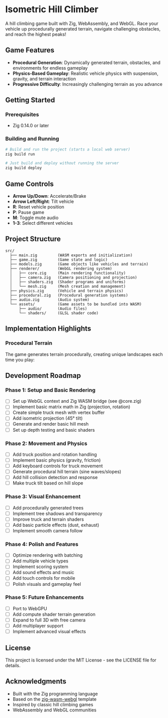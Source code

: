 # Isometric Hill Climber

A hill climbing game built with Zig, WebAssembly, and WebGL. Race your vehicle up procedurally generated terrain, navigate challenging obstacles, and reach the highest peaks!

## Game Features

- **Procedural Generation**: Dynamically generated terrain, obstacles, and environments for endless gameplay
- **Physics-Based Gameplay**: Realistic vehicle physics with suspension, gravity, and terrain interaction
- **Progressive Difficulty**: Increasingly challenging terrain as you advance

## Getting Started

### Prerequisites

- Zig 0.14.0 or later

### Building and Running

```bash
# Build and run the project (starts a local web server)
zig build run

# Just build and deploy without running the server
zig build deploy
```

## Game Controls

- **Arrow Up/Down**: Accelerate/Brake
- **Arrow Left/Right**: Tilt vehicle
- **R**: Reset vehicle position
- **P**: Pause game
- **M**: Toggle mute audio
- **1-3**: Select different vehicles

## Project Structure

```
src/
  ├── main.zig         (WASM exports and initialization)
  ├── game.zig         (Game state and logic)
  ├── models.zig       (Game objects like vehicles and terrain)
  ├── renderer/        (WebGL rendering system)
  │   ├── core.zig     (Main rendering functionality)
  │   ├── camera.zig   (Camera positioning and projection)
  │   ├── shaders.zig  (Shader programs and uniforms)
  │   └── mesh.zig     (Mesh creation and management)
  ├── physics.zig      (Vehicle and terrain physics)
  ├── procedural.zig   (Procedural generation systems)
  ├── audio.zig        (Audio system)
  └── assets/          (Game assets to be bundled into WASM)
      ├── audio/       (Audio files)
      └── shaders/     (GLSL shader code)
```

## Implementation Highlights



### Procedural Terrain

The game generates terrain procedurally, creating unique landscapes each time you play:


## Development Roadmap

### Phase 1: Setup and Basic Rendering
- [ ] Set up WebGL context and Zig WASM bridge (see @core.zig)
- [ ] Implement basic matrix math in Zig (projection, rotation)
- [ ] Create simple truck mesh with vertex buffer
- [ ] Add isometric projection (45° tilt)
- [ ] Generate and render basic hill mesh
- [ ] Set up depth testing and basic shaders

### Phase 2: Movement and Physics
- [ ] Add truck position and rotation handling
- [ ] Implement basic physics (gravity, friction)
- [ ] Add keyboard controls for truck movement
- [ ] Generate procedural hill terrain (sine waves/slopes)
- [ ] Add hill collision detection and response
- [ ] Make truck tilt based on hill slope

### Phase 3: Visual Enhancement
- [ ] Add procedurally generated trees
- [ ] Implement tree shadows and transparency
- [ ] Improve truck and terrain shaders
- [ ] Add basic particle effects (dust, exhaust)
- [ ] Implement smooth camera follow

### Phase 4: Polish and Features
- [ ] Optimize rendering with batching
- [ ] Add multiple vehicle types
- [ ] Implement scoring system
- [ ] Add sound effects and music
- [ ] Add touch controls for mobile
- [ ] Polish visuals and gameplay feel

### Phase 5: Future Enhancements
- [ ] Port to WebGPU
- [ ] Add compute shader terrain generation
- [ ] Expand to full 3D with free camera
- [ ] Add multiplayer support
- [ ] Implement advanced visual effects

## License

This project is licensed under the MIT License - see the LICENSE file for details.

## Acknowledgments

- Built with the Zig programming language
- Based on the [zig-wasm-webgl](https://github.com/haleth-embershield/zig-wasm-webgl) template
- Inspired by classic hill climbing games
- WebAssembly and WebGL communities